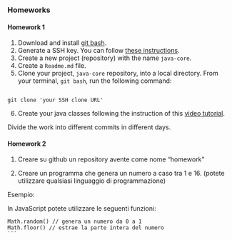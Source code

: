 ### Homeworks

#### Homework 1

1. Download and install [git bash](https://git-for-windows.github.io/).
2. Generate a SSH key. You can follow [these instructions](https://help.github.com/articles/generating-ssh-keys/).
3. Create a new project (repository) with the name `java-core`.
4. Create a `Readme.md` file.
5. Clone your project, `java-core` repository, into a local directory. 
  From your terminal, `git bash`, run the following command:
  ```
  
git clone 'your SSH clone URL'

  ```
6. Create your java classes following the instruction of this [video tutorial](https://www.youtube.com/watch?v=WPvGqX-TXP0).

  Divide the work into different commits in different days.

#### Homework 2

1. Creare su github un repository avente come nome “homework”

2. Creare un programma che genera un numero a caso tra 1 e 16. (potete utilizzare qualsiasi linguaggio di programmazione)


Esempio:

In JavaScript potete utilizzare le seguenti funzioni:
````
Math.random() // genera un numero da 0 a 1
Math.floor() // estrae la parte intera del numero
```
